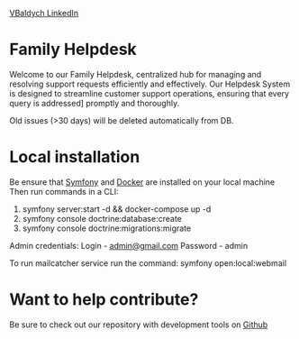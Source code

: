 [VBaldych LinkedIn](https://www.linkedin.com/in/volodymyr-baldych-322322183/)

# Family Helpdesk
Welcome to our Family Helpdesk, centralized hub for managing and resolving support requests efficiently and effectively.
Our Helpdesk System is designed to streamline customer support operations, ensuring that every query is addressed]
promptly and thoroughly.

Old issues (>30 days) will be deleted automatically from DB.

# Local installation
Be ensure that [Symfony](https://symfony.com/download) and [Docker](https://www.docker.com/products/docker-desktop/) are installed on your local machine
Then run commands in a CLI:
1. symfony server:start -d && docker-compose up -d
2. symfony console doctrine:database:create
3. symfony console doctrine:migrations:migrate

Admin credentials:
Login - admin@gmail.com
Password - admin

To run mailcatcher service run the command:
symfony open:local:webmail

# Want to help contribute?
Be sure to check out our repository with development tools on
<a target="_blank" href="https://github.com/VBaldych/home_helpdesk/">
Github</a>
